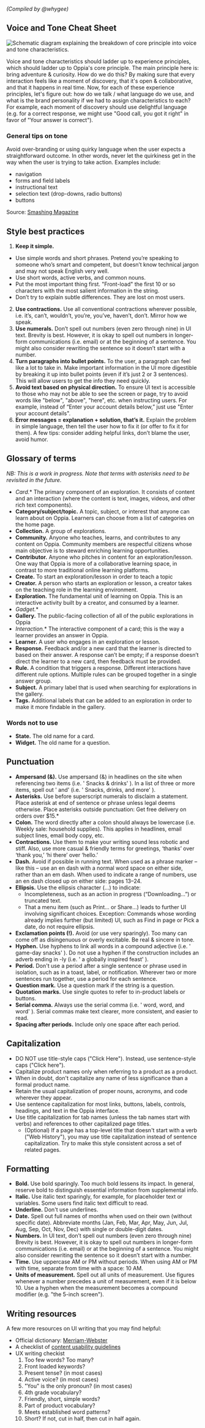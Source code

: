 _(Compiled by @whygee)_

## Voice and Tone Cheat Sheet

  ![Schematic diagram explaining the breakdown of core principle into voice and tone characteristics.](images/voiceCheatSheet.png)

Voice and tone characteristics should ladder up to experience principles, which should ladder up to Oppia's core principle. The main principle here is: bring adventure & curiosity. How do we do this? By making sure that every interaction feels like a moment of discovery, that it's open & collaborative, and that it happens in real time. Now, for each of these experience principles, let's figure out: how do we talk / what language do we use, and what is the brand personality if we had to assign characteristics to each? For example, each moment of discovery should use delightful language (e.g. for a correct response, we might use "Good call, you got it right" in favor of "Your answer is correct").

### General tips on tone

Avoid over-branding or using quirky language when the user expects a straightforward outcome. In other words, never let the quirkiness get in the way when the user is trying to take action. Examples include:
 
- navigation
- forms and field labels
- instructional text
- selection text (drop-downs, radio buttons)
- buttons

Source: [Smashing Magazine](http://www.smashingmagazine.com/2013/06/17/five-ways-prevent-bad-microcopy/)

## Style best practices

1. **Keep it simple.**
  - Use simple words and short phrases. Pretend you’re speaking to someone who’s smart and competent, but doesn’t know technical jargon and may not speak English very well.
  - Use short words, active verbs, and common nouns.
  - Put the most important thing first. "Front-load" the first 10 or so characters with the most salient information in the string.
  - Don’t try to explain subtle differences. They are lost on most users.
2. **Use contractions.** Use all conventional contractions wherever possible, i.e. it’s, can’t, wouldn’t, you’re, you’ve, haven’t, don’t. Mirror how we speak.
3. **Use numerals.** Don’t spell out numbers (even zero through nine) in UI text. Brevity is best. However, it is okay to spell out numbers in longer-form communications (i.e. email) or at the beginning of a sentence. You might also consider rewriting the sentence so it doesn’t start with a number.
4. **Turn paragraphs into bullet points.** To the user, a paragraph can feel like a lot to take in. Make important information in the UI more digestible by breaking it up into bullet points (even if it’s just 2 or 3 sentences). This will allow users to get the info they need quickly.
5. **Avoid text based on physical direction.** To ensure UI text is accessible to those who may not be able to see the screen or page, try to avoid words like "below", "above", "here", etc. when instructing users. For example, instead of “Enter your account details below,” just use "Enter your account details".
6. **Error messages = explanation + solution, that’s it.** Explain the problem in simple language, then tell the user how to fix it (or offer to fix it for them). A few tips: consider adding helpful links, don’t blame the user, avoid humor.

## Glossary of terms

_NB: This is a work in progress. Note that terms with asterisks need to be revisited in the future._

- **Card*.** The primary component of an exploration. It consists of content and an interaction (where the content is text, images, videos, and other rich text components).
- **Category/subject/topic.** A topic, subject, or interest that anyone can learn about on Oppia. Learners can choose from a list of categories on the home page.
- **Collection.** A group of explorations.
- **Community.** Anyone who teaches, learns, and contributes to any content on Oppia. Community members are respectful citizens whose main objective is to steward enriching learning opportunities.
- **Contributor.** Anyone who pitches in content for an exploration/lesson. One way that Oppia is more of a collaborative learning space, in contrast to more traditional online learning platforms.
- **Create.** To start an exploration/lesson in order to teach a topic
- **Creator.** A person who starts an exploration or lesson, a creator takes on the teaching role in the learning environment.
- **Exploration.** The fundamental unit of learning on Oppia. This is an interactive activity built by a creator, and consumed by a learner. 
- **Gadget*.**
- **Gallery.** The public-facing collection of all of the public explorations in Oppia
- **Interaction*.** The interactive component of a card; this is the way a learner provides an answer in Oppia.
- **Learner.** A user who engages in an exploration or lesson.
- **Response.** Feedback and/or a new card that the learner is directed to based on their answer. A response can’t be empty; if a response doesn’t direct the learner to a new card, then feedback must be provided.
- **Rule.** A condition that triggers a response. Different interactions have different rule options. Multiple rules can be grouped together in a single answer group.
- **Subject.** A primary label that is used when searching for explorations in the gallery. 
- **Tags.** Additional labels that can be added to an exploration in order to make it more findable in the gallery.

### Words not to use
- **State.** The old name for a card.
- **Widget.** The old name for a question.

## Punctuation
- **Ampersand (&).** Use ampersand (&) in headlines on the site when referencing two items (i.e. ' Snacks & drinks' ). In a list of three or more items, spell out ' and'  (i.e. ' Snacks, drinks, and more' ). 
- **Asterisks.** Use before superscript numerals to disclaim a statement. Place asterisk at end of sentence or phrase unless legal deems otherwise. Place asterisks outside punctuation: Get free delivery on orders over $15.*
- **Colon.** The word directly after a colon should always be lowercase (i.e. Weekly sale: household supplies). This applies in headlines, email subject lines, email body copy, etc.
- **Contractions.** Use them to make your writing sound less robotic and stiff. Also, use more casual & friendly terms for greetings, ‘thanks’ over ‘thank you,’ ‘hi there’ over ‘hello.’
- **Dash.** Avoid if possible in running text. When used as a phrase marker – like this – use an en dash with a normal word space on either side, rather than an em dash. When used to indicate a range of numbers, use an en dash closed up on either side: pages 13–24.
- **Ellipsis.** Use the ellipsis character (…) to indicate:
  - Incompleteness, such as an action in progress (“Downloading...”) or truncated text.
  - That a menu item (such as Print… or Share…) leads to further UI involving significant choices. Exception: Commands whose wording already implies further (but limited) UI, such as Find in page or Pick a date, do not require ellipsis.
- **Exclamation points (!).** Avoid (or use very sparingly). Too many can come off as disingenuous or overly excitable. Be real & sincere in tone.
- **Hyphen.** Use hyphens to link all words in a compound adjective (i.e. ' game-day snacks' ). Do not use a hyphen if the construction includes an adverb ending in -ly (i.e. ' a globally inspired feast' ).
- **Period.** Don't use a period after a single sentence or phrase used in isolation, such as in a toast, label, or notification. Wherever two or more sentences run together, use a period for each sentence. 
- **Question mark.** Use a question mark if the string is a question.
- **Quotation marks.** Use single quotes to refer to in-product labels or buttons. 
- **Serial comma.** Always use the serial comma (i.e. ' word, word, and word' ). Serial commas make text clearer, more consistent, and easier to read.
- **Spacing after periods.** Include only one space after each period.

## Capitalization
- DO NOT use title-style caps ("Click Here"). Instead, use sentence-style caps ("Click here").
- Capitalize product names only when referring to a product as a product. 
- When in doubt, don't capitalize any name of less significance than a formal product name.
- Retain the usual capitalization of proper nouns, acronyms, and code wherever they appear.
- Use sentence capitalization for most links, buttons, labels, controls, headings, and text in the Oppia interface.
- Use title capitalization for tab names (unless the tab names start with verbs) and references to other capitalized page titles.
  - (Optional) If a page has a top-level title that doesn't start with a verb ("Web History"), you may use title capitalization instead of sentence capitalization. Try to make this style consistent across a set of related pages.

## Formatting
- **Bold.** Use bold sparingly. Too much bold lessens its impact. In general, reserve bold to distinguish essential information from supplemental info.
- **Italic.** Use italic text sparingly, for example, for placeholder text or variables. Some users find italic text difficult to read.
- **Underline.** Don't use underlines.
- **Date.** Spell out full names of months when used on their own (without specific date). Abbreviate months (Jan, Feb, Mar, Apr, May, Jun, Jul, Aug, Sep, Oct, Nov, Dec) with single or double-digit dates.
- **Numbers.** In UI text, don’t spell out numbers (even zero through nine) Brevity is best. However, it is okay to spell out numbers in longer-form communications (i.e. email) or at the beginning of a sentence. You might also consider rewriting the sentence so it doesn’t start with a number.
- **Time.** Use uppercase AM or PM without periods. When using AM or PM with time, separate from time with a space: 10 AM.
- **Units of measurement.** Spell out all units of measurement. Use figures whenever a number precedes a unit of measurement, even if it is below 10. Use a hyphen when the measurement becomes a compound modifier (e.g. "the 5-inch screen").

## Writing resources

A few more resources on UI writing that you may find helpful:
- Official dictionary: [Merriam-Webster](http://www.merriam-webster.com/)
- A checklist of [content usability guidelines](http://www.userfocus.co.uk/resources/contentchecklist.html)
- UX writing checkist
  1. Too few words? Too many?
  2. Front loaded keywords?
  3. Present tense? (in most cases)
  4. Active voice? (in most cases)
  5. "You" is the only pronoun? (in most cases)
  6. 4th grade vocabulary? 
  7. Friendly, short, simple words?
  8. Part of product vocabulary?
  9. Meets established word patterns?
  10. Short? If not, cut in half, then cut in half again.
